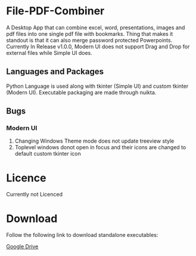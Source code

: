 # File-PDF-Combiner
A Desktop App that can combine excel, word, presentations, images and pdf files into one single pdf file with bookmarks. Thing that makes it standout is that it can also merge password protected Powerpoints. Currently In Release v1.0.0, Modern UI does not support Drag and Drop for external files while Simple UI does.
## Languages and Packages
Python Language is used along with tkinter (Simple UI) and custom tkinter (Modern UI). Executable packaging are made through nuikta.
## Bugs
### Modern UI
1. Changing Windows Theme mode does not update treeview style
2. Toplevel windows donot open in focus and their icons are changed to default custom tkinter icon
# Licence
Currently not Licenced
# Download
Follow the following link to download standalone executables:

[Google Drive](https://drive.google.com/drive/folders/14C3XE5p2PElz2H6RgWpl6rlcAnUFQHe3?usp=sharing)
